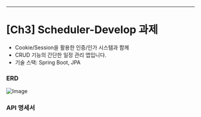 --- 
# [Ch3] Scheduler-Develop 과제

* Cookie/Session을 활용한 인증/인가 시스템과 함께 
* CRUD 기능의 간단한 일정 관리 앱입니다.
* 기술 스택: Spring Boot, JPA

### ERD
![Image](https://github.com/user-attachments/assets/adf80155-e02e-4f51-8975-a8a157fd78f5)

### API 명세서